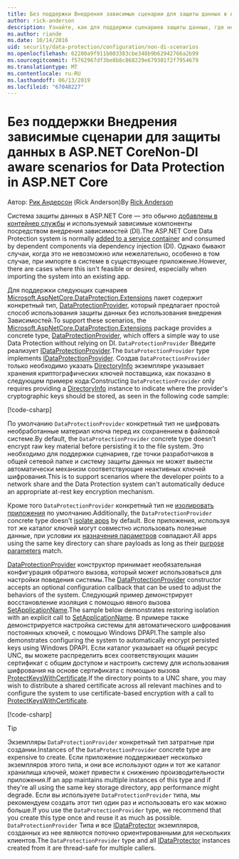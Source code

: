 ```yaml
---
title: Без поддержки Внедрения зависимые сценарии для защиты данных в ASP.NET Core
author: rick-anderson
description: Узнайте, как для поддержки сценариев защиты данных, где нельзя или не хотите использовать службу, предоставляемую внедрения зависимостей.
ms.author: riande
ms.date: 10/14/2016
uid: security/data-protection/configuration/non-di-scenarios
ms.openlocfilehash: 62280a9f911b003383cbe348b9b62942766a2b99
ms.sourcegitcommit: f5762967df3be8b8c868229e679301f2f7954679
ms.translationtype: MT
ms.contentlocale: ru-RU
ms.lasthandoff: 06/13/2019
ms.locfileid: "67048227"
---
```

# <a name="non-di-aware-scenarios-for-data-protection-in-aspnet-core"></a><span data-ttu-id="89d7d-103">Без поддержки Внедрения зависимые сценарии для защиты данных в ASP.NET Core</span><span class="sxs-lookup"><span data-stu-id="89d7d-103">Non-DI aware scenarios for Data Protection in ASP.NET Core</span></span>

<span data-ttu-id="89d7d-104">Автор: [Рик Андерсон](https://twitter.com/RickAndMSFT) (Rick Anderson)</span><span class="sxs-lookup"><span data-stu-id="89d7d-104">By [Rick Anderson](https://twitter.com/RickAndMSFT)</span></span>

<span data-ttu-id="89d7d-105">Система защиты данных в ASP.NET Core — это обычно [добавлены в контейнер службы](xref:security/data-protection/consumer-apis/overview) и используемый зависимые компоненты посредством внедрения зависимостей (DI).</span><span class="sxs-lookup"><span data-stu-id="89d7d-105">The ASP.NET Core Data Protection system is normally [added to a service container](xref:security/data-protection/consumer-apis/overview) and consumed by dependent components via dependency injection (DI).</span></span> <span data-ttu-id="89d7d-106">Однако бывают случаи, когда это не невозможно или нежелательно, особенно в том случае, при импорте в системе в существующее приложение.</span><span class="sxs-lookup"><span data-stu-id="89d7d-106">However, there are cases where this isn't feasible or desired, especially when importing the system into an existing app.</span></span>

<span data-ttu-id="89d7d-107">Для поддержки следующих сценариев [Microsoft.AspNetCore.DataProtection.Extensions](https://www.nuget.org/packages/Microsoft.AspNetCore.DataProtection.Extensions/) пакет содержит конкретный тип, [DataProtectionProvider](/dotnet/api/Microsoft.AspNetCore.DataProtection.DataProtectionProvider), который предлагает простой способ использования защиты данных без использования внедрения Зависимостей.</span><span class="sxs-lookup"><span data-stu-id="89d7d-107">To support these scenarios, the [Microsoft.AspNetCore.DataProtection.Extensions](https://www.nuget.org/packages/Microsoft.AspNetCore.DataProtection.Extensions/) package provides a concrete type, [DataProtectionProvider](/dotnet/api/Microsoft.AspNetCore.DataProtection.DataProtectionProvider), which offers a simple way to use Data Protection without relying on DI.</span></span> <span data-ttu-id="89d7d-108">`DataProtectionProvider` Введите реализует [IDataProtectionProvider](/dotnet/api/microsoft.aspnetcore.dataprotection.idataprotectionprovider).</span><span class="sxs-lookup"><span data-stu-id="89d7d-108">The `DataProtectionProvider` type implements [IDataProtectionProvider](/dotnet/api/microsoft.aspnetcore.dataprotection.idataprotectionprovider).</span></span> <span data-ttu-id="89d7d-109">Создав `DataProtectionProvider` только необходимо указать [DirectoryInfo](/dotnet/api/system.io.directoryinfo) экземпляре указывает хранения криптографических ключей поставщика, как показано в следующем примере кода:</span><span class="sxs-lookup"><span data-stu-id="89d7d-109">Constructing `DataProtectionProvider` only requires providing a [DirectoryInfo](/dotnet/api/system.io.directoryinfo) instance to indicate where the provider's cryptographic keys should be stored, as seen in the following code sample:</span></span>

[!code-csharp[](non-di-scenarios/_static/nodisample1.cs)]

<span data-ttu-id="89d7d-110">По умолчанию `DataProtectionProvider` конкретный тип не шифровать необработанные материал ключа перед их сохранением в файловой системе.</span><span class="sxs-lookup"><span data-stu-id="89d7d-110">By default, the `DataProtectionProvider` concrete type doesn't encrypt raw key material before persisting it to the file system.</span></span> <span data-ttu-id="89d7d-111">Это необходимо для поддержки сценариев, где точки разработчиков в общей сетевой папке и систему защиты данных не может вывести автоматически механизм соответствующие неактивных ключей шифрования.</span><span class="sxs-lookup"><span data-stu-id="89d7d-111">This is to support scenarios where the developer points to a network share and the Data Protection system can't automatically deduce an appropriate at-rest key encryption mechanism.</span></span>

<span data-ttu-id="89d7d-112">Кроме того `DataProtectionProvider` конкретный тип не [изолировать приложения](xref:security/data-protection/configuration/overview#per-application-isolation) по умолчанию.</span><span class="sxs-lookup"><span data-stu-id="89d7d-112">Additionally, the `DataProtectionProvider` concrete type doesn't [isolate apps](xref:security/data-protection/configuration/overview#per-application-isolation) by default.</span></span> <span data-ttu-id="89d7d-113">Все приложения, используя тот же каталог ключей могут совместно использовать полезные данные, при условии их [назначения параметров](xref:security/data-protection/consumer-apis/purpose-strings) совпадают.</span><span class="sxs-lookup"><span data-stu-id="89d7d-113">All apps using the same key directory can share payloads as long as their [purpose parameters](xref:security/data-protection/consumer-apis/purpose-strings) match.</span></span>

<span data-ttu-id="89d7d-114">[DataProtectionProvider](/dotnet/api/microsoft.aspnetcore.dataprotection.dataprotectionprovider) конструктор принимает необязательная конфигурация обратного вызова, который может использоваться для настройки поведения системы.</span><span class="sxs-lookup"><span data-stu-id="89d7d-114">The [DataProtectionProvider](/dotnet/api/microsoft.aspnetcore.dataprotection.dataprotectionprovider) constructor accepts an optional configuration callback that can be used to adjust the behaviors of the system.</span></span> <span data-ttu-id="89d7d-115">Следующий пример демонстрирует восстановление изоляция с помощью явного вызова [SetApplicationName](/dotnet/api/microsoft.aspnetcore.dataprotection.dataprotectionbuilderextensions.setapplicationname).</span><span class="sxs-lookup"><span data-stu-id="89d7d-115">The sample below demonstrates restoring isolation with an explicit call to [SetApplicationName](/dotnet/api/microsoft.aspnetcore.dataprotection.dataprotectionbuilderextensions.setapplicationname).</span></span> <span data-ttu-id="89d7d-116">В примере также демонстрируется настройка системы для автоматического шифрования постоянных ключей, с помощью Windows DPAPI.</span><span class="sxs-lookup"><span data-stu-id="89d7d-116">The sample also demonstrates configuring the system to automatically encrypt persisted keys using Windows DPAPI.</span></span> <span data-ttu-id="89d7d-117">Если каталог указывает на общий ресурс UNC, вы можете распределить всех соответствующих машин сертификат с общим доступом и настроить систему для использования шифрования на основе сертификата с помощью вызова [ProtectKeysWithCertificate](/dotnet/api/microsoft.aspnetcore.dataprotection.dataprotectionbuilderextensions.protectkeyswithcertificate).</span><span class="sxs-lookup"><span data-stu-id="89d7d-117">If the directory points to a UNC share, you may wish to distribute a shared certificate across all relevant machines and to configure the system to use certificate-based encryption with a call to [ProtectKeysWithCertificate](/dotnet/api/microsoft.aspnetcore.dataprotection.dataprotectionbuilderextensions.protectkeyswithcertificate).</span></span>

[!code-csharp[](non-di-scenarios/_static/nodisample2.cs)]

> [!TIP]
> <span data-ttu-id="89d7d-118">Экземпляры `DataProtectionProvider` конкретный тип затратные при создании.</span><span class="sxs-lookup"><span data-stu-id="89d7d-118">Instances of the `DataProtectionProvider` concrete type are expensive to create.</span></span> <span data-ttu-id="89d7d-119">Если приложение поддерживает несколько экземпляров этого типа, и они все используют один и тот же каталог хранилища ключей, может привести к снижению производительности приложения.</span><span class="sxs-lookup"><span data-stu-id="89d7d-119">If an app maintains multiple instances of this type and if they're all using the same key storage directory, app performance might degrade.</span></span> <span data-ttu-id="89d7d-120">Если вы используете `DataProtectionProvider` типа, мы рекомендуем создать этот тип один раз и использовать его как можно больше.</span><span class="sxs-lookup"><span data-stu-id="89d7d-120">If you use the `DataProtectionProvider` type, we recommend that you create this type once and reuse it as much as possible.</span></span> <span data-ttu-id="89d7d-121">`DataProtectionProvider` Типа и все [IDataProtector](/dotnet/api/microsoft.aspnetcore.dataprotection.idataprotector) экземпляров, созданных из нее являются поточно ориентированными для нескольких клиентов.</span><span class="sxs-lookup"><span data-stu-id="89d7d-121">The `DataProtectionProvider` type and all [IDataProtector](/dotnet/api/microsoft.aspnetcore.dataprotection.idataprotector) instances created from it are thread-safe for multiple callers.</span></span>
